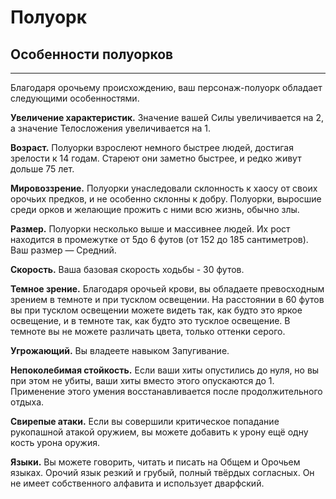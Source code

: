 # Полуорк

## Особенности полуорков
- - -

Благодаря орочьему происхождению, ваш персонаж-полуорк обладает следующими особенностями.

**Увеличение характеристик.** Значение вашей Силы увеличивается на 2, а значение Телосложения увеличивается на 1.

**Возраст.** Полуорки взрослеют немного быстрее людей, достигая зрелости к 14 годам.  Стареют они заметно быстрее, и редко живут дольше 75 лет.

**Мировоззрение.**  Полуорки унаследовали склонность к хаосу от своих орочьих предков, и не особенно склонны к добру. Полуорки, выросшие среди орков и желающие прожить с ними всю жизнь, обычно злы.

**Размер.** Полуорки несколько выше и массивнее людей. Их рост находится в промежутке от 5до 6 футов (от 152 до 185 сантиметров). Ваш размер — Средний. 

**Скорость.** Ваша базовая скорость ходьбы - 30 футов.

**Темное зрение.** Благодаря орочьей крови, вы обладаете превосходным зрением в темноте и при тусклом освещении.  На расстоянии в 60 футов вы при тусклом освещении можете видеть так, как будто это яркое освещение, и в темноте так, как будто это тусклое освещение. В темноте вы не можете различать цвета, только оттенки серого. 

**Угрожающий.** Вы владеете навыком Запугивание.

**Непоколебимая стойкость.** Если ваши хиты опустились до нуля, но вы при этом не убиты, ваши хиты вместо этого опускаются до 1. Применение этого умения восстанавливается после продолжительного отдыха.

**Свирепые атаки.** Если вы совершили критическое попадание рукопашной атакой оружием, вы можете добавить к урону ещё одну кость урона оружия.

**Языки.** Вы можете говорить, читать и писать на Общем и Орочьем языках. Орочий язык резкий и грубый, полный твёрдых согласных. Он не имеет собственного алфавита и использует дварфский.